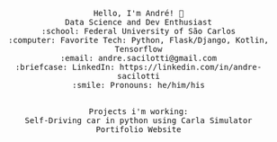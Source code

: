 <p align="center">
  <br>
  <samp>
    Hello, I'm André! 👋<br>
    Data Science and Dev Enthusiast<br>
    :school: Federal University of São Carlos<br>
    :computer: Favorite Tech: Python, Flask/Django, Kotlin, Tensorflow <br>
    :email:	andre.sacilotti@gmail.com <br>
    :briefcase: LinkedIn: https://linkedin.com/in/andre-sacilotti <br>
    :smile: Pronouns: he/him/his <br>
  </samp>
</p>

<p align="center">
  <br>
  <samp>
    Projects i'm working: <br>
    Self-Driving car in python using Carla Simulator<br>
    Portifolio Website<br>
  </samp>
</p>
